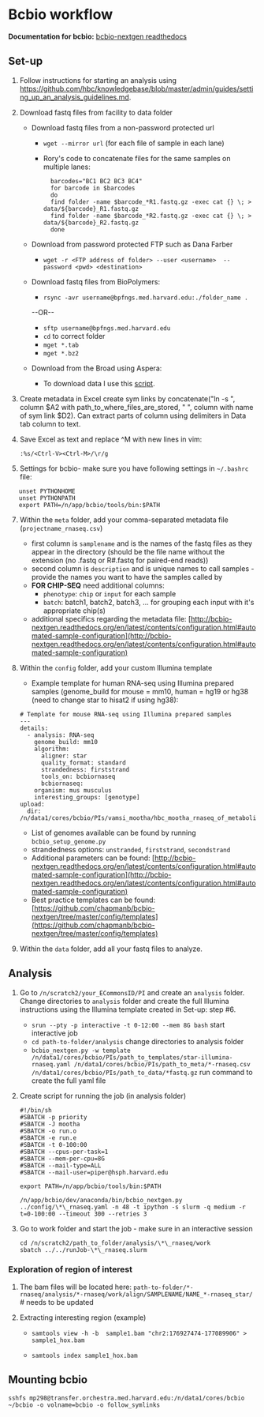 # Bcbio workflow
**Documentation for bcbio:** [bcbio-nextgen readthedocs](http://bcbio-nextgen.readthedocs.org/en/latest/contents/pipelines.html#rna-seq)

## Set-up
1. Follow instructions for starting an analysis using https://github.com/hbc/knowledgebase/blob/master/admin/guides/setting_up_an_analysis_guidelines.md.

3. Download fastq files from facility to data folder
	
	- Download fastq files from a non-password protected url
		- `wget --mirror url` (for each file of sample in each lane)
   	 	- Rory's code to concatenate files for the same samples on multiple lanes: 
    
    			barcodes="BC1 BC2 BC3 BC4"
    			for barcode in $barcodes
    			do
    			find folder -name $barcode_*R1.fastq.gz -exec cat {} \; > data/${barcode}_R1.fastq.gz
    			find folder -name $barcode_*R2.fastq.gz -exec cat {} \; > data/${barcode}_R2.fastq.gz
    			done

   	- Download from password protected FTP such as Dana Farber
		- `wget -r <FTP address of folder> --user <username>  --password <pwd> <destination>`
	
	- Download fastq files from BioPolymers: 
   		- `rsync -avr username@bpfngs.med.harvard.edu:./folder_name .`
   		
   		--OR--
   		
		- `sftp username@bpfngs.med.harvard.edu`
		- `cd` to correct folder
		- `mget *.tab`
		- `mget *.bz2`
		
	- Download from the Broad using Aspera:
		- To download data I use this [script](https://github.com/marypiper/bcbio_rnaseq_workflow/blob/master/aspera_connect_lsf).

4. Create metadata in Excel create sym links by concatenate("ln -s ", column $A2 with path_to_where_files_are_stored, " ", column with name of sym link $D2). Can extract parts of column using delimiters in Data tab column to text.

5. Save Excel as text and replace ^M with new lines in vim:

	`:%s/<Ctrl-V><Ctrl-M>/\r/g`

6. Settings for bcbio- make sure you have following settings in `~/.bashrc` file:
 
 ```
    unset PYTHONHOME
    unset PYTHONPATH
    export PATH=/n/app/bcbio/tools/bin:$PATH
 ```
    
7. Within the `meta` folder, add your comma-separated metadata file (`projectname_rnaseq.csv`)
	- first column is `samplename` and is the names of the fastq files as they appear in the directory (should be the file name without the extension (no .fastq or R#.fastq for paired-end reads))
	- second column is `description` and is unique names to call samples - provide the names you want to have the samples called by 
	- **FOR CHIP-SEQ** need additional columns:
		- `phenotype`: `chip` or `input` for each sample
		- `batch`: batch1, batch2, batch3, ... for grouping each input with it's appropriate chip(s)
	- additional specifics regarding the metadata file: [http://bcbio-nextgen.readthedocs.org/en/latest/contents/configuration.html#automated-sample-configuration](http://bcbio-nextgen.readthedocs.org/en/latest/contents/configuration.html#automated-sample-configuration) 
        
8. Within the `config` folder, add your custom Illumina template
    - Example template for human RNA-seq using Illumina prepared samples (genome_build for mouse = mm10, human = hg19 or hg38 (need to change star to hisat2 if using hg38):

	```
	# Template for mouse RNA-seq using Illumina prepared samples
	---
	details:
	  - analysis: RNA-seq
	    genome_build: mm10
	    algorithm:
	      aligner: star
	      quality_format: standard
	      strandedness: firststrand
	      tools_on: bcbiornaseq
	      bcbiornaseq:
		organism: mus musculus
		interesting_groups: [genotype]
	upload:
	  dir: /n/data1/cores/bcbio/PIs/vamsi_mootha/hbc_mootha_rnaseq_of_metabolite_transporter_KO_mouse_livers_hbc03618_1/bcbio_final
	```

	- List of genomes available can be found by running `bcbio_setup_genome.py`
	- strandedness options: `unstranded`, `firststrand`, `secondstrand`
	- Additional parameters can be found: [http://bcbio-nextgen.readthedocs.org/en/latest/contents/configuration.html#automated-sample-configuration](http://bcbio-nextgen.readthedocs.org/en/latest/contents/configuration.html#automated-sample-configuration) 
	- Best practice templates can be found: [https://github.com/chapmanb/bcbio-nextgen/tree/master/config/templates](https://github.com/chapmanb/bcbio-nextgen/tree/master/config/templates)

 
9. Within the `data` folder, add all your fastq files to analyze.

## Analysis

1. Go to `/n/scratch2/your_ECommonsID/PI` and create an `analysis` folder. Change directories to `analysis` folder and create the full Illumina instructions using the Illumina template created in Set-up: step #6.
    - `srun --pty -p interactive -t 0-12:00 --mem 8G bash` start interactive job
    - `cd path-to-folder/analysis` change directories to analysis folder
    - `bcbio_nextgen.py -w template /n/data1/cores/bcbio/PIs/path_to_templates/star-illumina-rnaseq.yaml /n/data1/cores/bcbio/PIs/path_to_meta/*-rnaseq.csv /n/data1/cores/bcbio/PIs/path_to_data/*fastq.gz` run command to create the full yaml file

2. Create script for running the job (in analysis folder)

	```
	#!/bin/sh
	#SBATCH -p priority
	#SBATCH -J mootha
	#SBATCH -o run.o
	#SBATCH -e run.e
	#SBATCH -t 0-100:00
	#SBATCH --cpus-per-task=1
	#SBATCH --mem-per-cpu=8G
	#SBATCH --mail-type=ALL
	#SBATCH --mail-user=piper@hsph.harvard.edu
	
	export PATH=/n/app/bcbio/tools/bin:$PATH
	
	/n/app/bcbio/dev/anaconda/bin/bcbio_nextgen.py ../config/\*\_rnaseq.yaml -n 48 -t ipython -s slurm -q medium -r t=0-100:00 --timeout 300 --retries 3
	```

3. Go to work folder and start the job - make sure in an interactive session 

	```
	cd /n/scratch2/path_to_folder/analysis/\*\_rnaseq/work
	sbatch ../../runJob-\*\_rnaseq.slurm
	```

### Exploration of region of interest

1. The bam files will be located here: `path-to-folder/*-rnaseq/analysis/*-rnaseq/work/align/SAMPLENAME/NAME_*-rnaseq_star/` # needs to be updated

2. Extracting interesting region (example)
	- `samtools view -h -b  sample1.bam "chr2:176927474-177089906" > sample1_hox.bam`

	- `samtools index sample1_hox.bam`


## Mounting bcbio

`sshfs mp298@transfer.orchestra.med.harvard.edu:/n/data1/cores/bcbio ~/bcbio -o volname=bcbio -o follow_symlinks`
